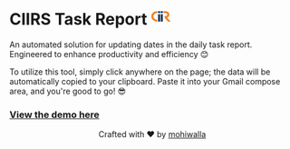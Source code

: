 # CIIRS Task Report <img src="https://raw.githubusercontent.com/mohiwalla/ciirsdailyreport/mohiwalla/download.jpg" width="35" height="30">

An automated solution for updating dates in the daily task report. Engineered to enhance productivity and efficiency 😊

To utilize this tool, simply click anywhere on the page; the data will be automatically copied to your clipboard. Paste it into your Gmail compose area, and you're good to go! 😎

### <a href="https://mohiwalla.github.io/ciirsdailyreport/">View the demo here</a>

<p align="center">Crafted with ❤️ by <a href="https://github.com/mohiwalla/">mohiwalla</a></p>
